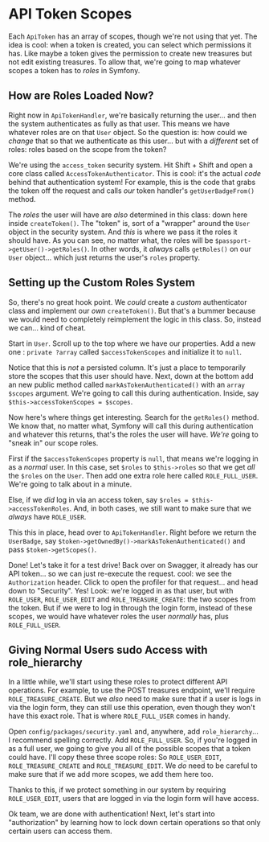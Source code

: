 # API Token Scopes

Each `ApiToken` has an array of scopes, though we're not using that yet. The idea
is cool: when a token is created, you can select which permissions it has. Like maybe
a token gives the permission to create new treasures but not edit existing treasures.
To allow that, we're going to map whatever scopes a token has to *roles* in Symfony.

## How are Roles Loaded Now?

Right now in `ApiTokenHandler`, we're basically returning the user... and then the
system authenticates as fully as that user. This means we have whatever roles are
on that `User` object. So the question is: how could we *change* that so that we
authenticate as this user... but with a *different* set of roles: roles based on
the scope from the token?

We're using the `access_token` security system. Hit Shift + Shift and open a core
class called `AccessTokenAuthenticator`. This is cool: it's the actual *code* behind
that authentication system! For example, this is the code that grabs the token off
the request and calls *our* token handler's `getUserBadgeFrom()` method.

The *roles* the user will have are *also* determined in this class: down here inside
`createToken()`. The "token" is, sort of a "wrapper" around the `User` object in
the security system. And *this* is where we pass it the roles it should have. As
you can see, no matter what, the roles will be `$passport->getUser()->getRoles()`.
In other words, it *always* calls `getRoles()` on our `User` object... which just
returns the user's `roles` property.

## Setting up the Custom Roles System

So, there's no great hook point. We *could* create a *custom* authenticator class
and implement our *own* `createToken()`. But that's a bummer because we would need
to completely reimplement the logic in this class. So, instead we can... kind of
cheat.

Start in `User`. Scroll up to the top where we have our properties. Add a new one
: `private ?array` called `$accessTokenScopes` and initialize it to `null`.

Notice that this is *not* a persisted column. It's just a place to temporarily store
the scopes that this user should have. Next, down at the bottom add an new public
method called `markAsTokenAuthenticated()` with an `array $scopes` argument. We're
going to call this during authentication. Inside, say
`$this->accessTokenScopes = $scopes`.

Now here's where things get interesting. Search for the `getRoles()` method. We
know that, no matter what, Symfony will call this during authentication and whatever
this returns, that's the roles the user will have. *We're* going to "sneak in"
our scope roles.

First if the `$accessTokenScopes` property is `null`, that means we're logging in
as a *normal* user. In this case, set `$roles` to `$this->roles` so that we get *all*
the `$roles` on the `User`. Then add one extra role here called `ROLE_FULL_USER`.
We're going to talk about in a minute.

Else, if we *did* log in via an access token, say `$roles = $this->accessTokenRoles`.
And, in both cases, we still want to make sure that we *always* have `ROLE_USER`.

This this in place, head over to `ApiTokenHandler`. Right before we return the
`UserBadge`, say `$token->getOwnedBy()->markAsTokenAuthenticated()` and pass
`$token->getScopes()`.

Done! Let's take it for a test drive! Back over on Swagger, it already has our
API token... so we can just re-execute the request. cool: we see the `Authorization`
header. Click to open the profiler for that request... and head down to "Security".
Yes! Look: we're logged in as that user, but with `ROLE_USER`, `ROLE_USER_EDIT` and
`ROLE_TREASURE_CREATE`: the two scopes from the token. But if we were to log in
through the login form, instead of these scopes, we would have whatever roles the
user *normally* has, plus `ROLE_FULL_USER`.

## Giving Normal Users sudo Access with role_hierarchy

In a little while, we'll start using these roles to protect different API operations.
For example, to use the POST treasures endpoint, we'll require `ROLE_TREASURE_CREATE`.
But we *also* need to make sure that if a user is logs in via the login form, they
can still use this operation, even though they won't have this exact role. That
is where `ROLE_FULL_USER` comes in handy.

Open `config/packages/security.yaml` and, anywhere, add `role_hierarchy`... I
recommend spelling correctly. Add `ROLE_FULL_USER`. So, if you're logged in as a
full user, we going to give you all of the possible scopes that a token could have.
I'll copy these three scope roles: So `ROLE_USER_EDIT`, `ROLE_TREASURE_CREATE`
and `ROLE_TREASURE_EDIT`. We *do* need to be careful to make sure that if we add
more scopes, we add them here too.

Thanks to this, if we protect something in our system by requiring `ROLE_USER_EDIT`,
users that are logged in via the login form will have access.

Ok team, we are done with authentication! Next, let's start into "authorization"
by learning how to lock down certain operations so that only certain users can access
them.
